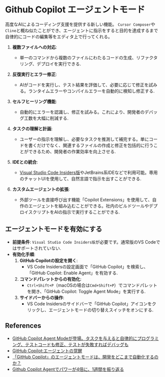 # Github Copilot エージェントモード

高度なAIによるコーディング支援を提供する新しい機能。
`Cursor Composer`や`Cline`と概ね似たことができ、エージェントに指示をすると目的を達成するまで自律的にコードの編集等をエディタ上で行ってくれる。

1. **複数ファイルへの対応**:
   - 単一のコマンドから複数のファイルにわたるコードの生成、リファクタリング、デプロイを実行できる.

2. **反復実行とエラー修正**:
   - AIがコードを実行し、テスト結果を評価して、必要に応じて修正を試みる。ランタイムエラーやコンパイルエラーを自動的に検知し修正する.

3. **セルフヒーリング機能**:
   - 自動的にエラーを認識し、修正を試みる。これにより、開発者のデバッグ工数を大幅に削減する.

4. **タスクの理解と計画**:
   - ユーザーの指示を理解し、必要なタスクを推測して補完する。単にコードを書くだけでなく、関連するファイルの作成と修正を包括的に行うことができるため、開発者の作業効率を向上させる.

5. **IDEとの統合**:
   - [Visual Studio Code Insiders版](https://code.visualstudio.com/insiders/)やJetBrains系IDEなどで利用可能。専用のチャットUIを使用して、自然言語で指示を出すことができる.

6. **カスタムエージェントの拡張**:
   - 外部ツールを直接呼び出す機能「Copilot Extensions」を使用して、自作のエージェントを組み込むことができる。社内のビルドツールやデプロイスクリプトをAIの指示で実行することができる.

## エージェントモードを有効にする

- **前提条件**: `Visual Studio Code Insiders版`が必要です。通常版のVS Codeではサポートされていない.
- **有効化手順**:
  1. **GitHub Copilotの設定を開く**:
     - VS Code Insidersの設定画面で「GitHub Copilot」を検索し、「GitHub Copilot: Enable Agent」を有効する.
  2. **コマンドパレットからの有効化**:
     - `Ctrl+Shift+P`（macOSの場合は`Cmd+Shift+P`）でコマンドパレットを開き、「GitHub Copilot: Toggle Agent Mode」を実行する.
  3. **サイドバーからの操作**:
     - VS Code Insidersのサイドバーで「GitHub Copilot」アイコンをクリックし、エージェントモードの切り替えスイッチをオンにする.

## References

- [GitHub Copilot Agent Modeが登場。タスクを与えると自律的にプログラミング、テストコードも修正、テストが失敗すればデバッグも](https://www.publickey1.jp/blog/25/github_copilot_agent_mode.html)
- [GitHub Copilot:エージェントの覚醒](https://github.blog/jp/2025-02-07-github-copilot-the-agent-awakens/)
- [「GitHub Copilot」のエージェントモードは、開発をどこまで自動化するのか？](https://atmarkit.itmedia.co.jp/ait/articles/2502/12/news060.html)
- [Github Copilot Agentでパワーが4倍に、1週間を振り返る](https://note.com/sys1yagi/n/n9a7b93554e3a)
